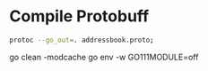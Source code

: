 # Compile Protobuff
```sh
protoc --go_out=. addressbook.proto;           
```


go clean -modcache
go env -w GO111MODULE=off

